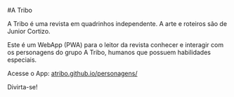 #A Tribo

A Tribo é uma revista em quadrinhos independente. A arte e roteiros são de Junior Cortizo.

Este é um WebApp (PWA) para o leitor da revista conhecer e interagir com os personagens do grupo A Tribo, humanos que possuem habilidades especiais.

Acesse o App: [atribo.github.io/personagens/](https://atribo.github.io)

Divirta-se!
